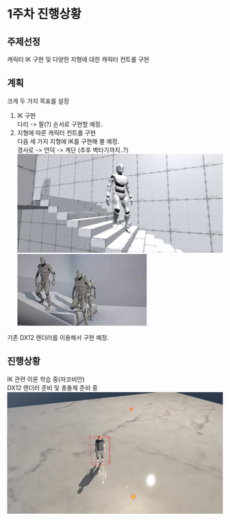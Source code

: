 # 1주차 진행상황

## 주제선정

캐릭터 IK 구현 및 다양한 지형에 대한 캐릭터 컨트롤 구현

## 계획

크게 두 가지 목표를 설정

1. IK 구현  
   다리 -> 팔(?) 순서로 구현할 예정.
2. 지형에 따른 캐릭터 컨트롤 구현  
   다음 세 가지 지형에 IK를 구현해 볼 예정.  
   경사로 -> 언덕 -> 계단 (추후 벽타기까지..?)
   ![alt text](image.png)
   ![alt text](image-1.png)

기존 DX12 렌더러를 이용해서 구현 예정.

## 진행상황

IK 관련 이론 학습 중(자코비안)  
DX12 렌더러 준비 및 충돌체 준비 중
![alt text](image-2.png)